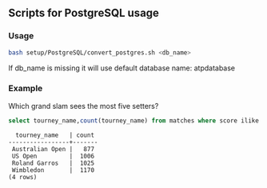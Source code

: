## Scripts for PostgreSQL usage

### Usage

```bash
bash setup/PostgreSQL/convert_postgres.sh <db_name>
```

If db_name is missing it will use default database name: atpdatabase

### Example
Which grand slam sees the most five setters?
```sql
select tourney_name,count(tourney_name) from matches where score ilike '%-%-%-%-%-%' and tourney_level='G' group by tourney_name order by count;
```
      tourney_name   | count 
    -----------------+-------
     Australian Open |   877
     US Open         |  1006
     Roland Garros   |  1025
     Wimbledon       |  1170
    (4 rows)